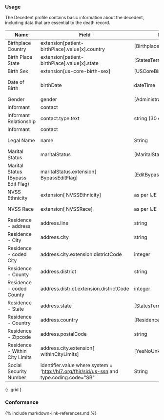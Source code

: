 ### Usage

The Decedent profile contains basic information about the decedent, including data that are essential to the death record.


| **Name** |  **Field**   |  **Encoding**  |  **IJE Field Name(s)**  |
| ---------------| ------------------------ | ------------- | ------------------- |
| Birthplace Country   | extension[patient-birthPlace].value[x].country  | [BirthplaceCountryVS] | BPLACE_CNT  |
| Birth Place State   | extension[patient-birthPlace].value[x].state  | [StatesTerritoriesProvincesVS] | BPLACE_ST  |
| Birth Sex   | extension[us-core-birth-sex]  | [USCoreBirthSex] | SEX  |
| Date of Birth    | birthDate  | dateTime   | DOB_YR, DOB_MO, DOB_DY  |
| Gender   | gender  | [AdministrativeGenderVS] | <none>  |
| Informant    | contact  |   | <none>  |
| Informant Relationship   | contact.type.text   | string (30 characters)  | INFORMRELATE  |
| Informant    | contact  |   | <none>  |
| Legal Name  | name        | String | GNAME, MNAME, LNAME, SUFF |
| Marital Status   | maritalStatus  | [MaritalStatusVS] | MARITAL   |
| Marital Status (Bypass Edit Flag)  | maritalStatus.extension[ BypassEditFlag]  | [EditBypass01234VS] | MARITAL_BYPASS   |
| NVSS Ethnicity | extension[ NVSSEthnicity] | as per IJE | DETHNIC1-5|
| NVSS Race | extension[ NVSSRace] | as per IJE | RACE1-23, RACE_MVR|
| Residence - address  | address.line  | string | ADDRESS_R  |
| Residence - City  | address.city  | string | CITYTEXT_R  |
| Residence - coded City  | address.city.extension.districtCode  | integer | CITYC  |
| Residence - County  | address.district  | string | COUNTYTEXT_R  |
| Residence - coded County  | address.district.extension.districtCode  | integer | COUNTYC  |
| Residence - State  | address.state  | [StatesTerritoriesProvincesVS] | STATEC, STATETEXT_R  |
| Residence - Country  | address.country  | [ResidenceCountryVS] | COUNTRYC, COUNTRYTEXT_R  |
| Residence - Zipcode  | address.postalCode | string | ZIP9_R  |
| Residence - Within City Limits  | address.city.extension[ withinCityLimits]  | [YesNoUnknownVS] | LIMITS  |
| Social Security Number    | identifier.value where system = 'http://hl7.org/fhir/sid/us-ssn  and type.coding.code="SB"   | String  | SSN  |
{: .grid }


### Conformance


{% include markdown-link-references.md %}
